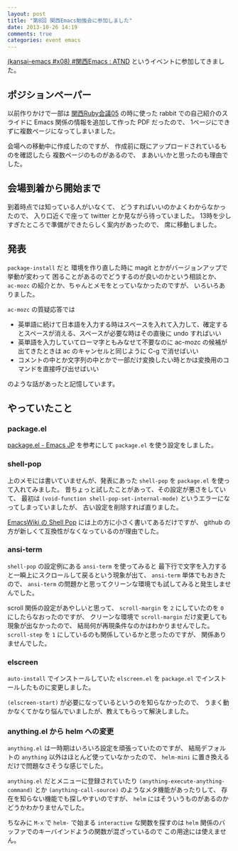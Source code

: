 ```yaml
---
layout: post
title: "第8回 関西Emacs勉強会に参加しました"
date: 2013-10-26 14:19
comments: true
categories: event emacs
---
```

[(kansai-emacs #x08) #関西Emacs : ATND](http://atnd.org/events/44155)
というイベントに参加してきました。

<!--more-->

## ポジションペーパー

以前作りかけで一部は
[関西Ruby会議05](http://regional.rubykaigi.org/kansai05)
の時に使った rabbit での自己紹介のスライドに
Emacs 関係の情報を追加して作った PDF だったので、
1ページにできずに複数ページになってしまいました。

会場への移動中に作成したのですが、
作成前に既にアップロードされているものを確認したら
複数ページのものがあるので、
まあいいかと思ったのも理由でした。

## 会場到着から開始まで

到着時点では知っている人がいなくて、
どうすればいいのかよくわからなかったので、
入り口近くで座って twitter とか見ながら待っていました。
13時を少しすぎたところで準備ができたらしく案内があったので、
席に移動しました。

## 発表

`package-install` だと
環境を作り直した時に magit とかがバージョンアップで挙動が変わって
困ることがあるのでどうするのが良いのかという相談とか、
`ac-mozc` の紹介とか、ちゃんとメモをとっていなかったのですが、
いろいろありました。

`ac-mozc` の質疑応答では

  * 英単語に続けて日本語を入力する時はスペースを入れて入力して、確定するとスペースが消える、スペースが必要な時はその直後に undo すればいい
  * 英単語を入力していてローマ字ともみなせて不要なのに ac-mozc の候補が出てきたときは ac のキャンセルと同じように C-g で消せばいい
  * コメントの中とか文字列の中とかで一部だけ変換したい時とかは変換用のコマンドを直接呼び出せばいい

のような話があったと記憶しています。


## やっていたこと

### package.el

[package.el - Emacs JP](http://emacs-jp.github.io/packages/package-management/package-el.html)
を参考にして `package.el` を使う設定をしました。

### shell-pop

上のメモには書いていませんが、発表にあった `shell-pop` を
`package.el` を使って入れてみました。
昔ちょっと試したことがあって、その設定が悪さをしていて、
最初は
`(void-function shell-pop-set-internal-mode)`
というエラーになってしまっていましたが、
古い設定を削除すれば直りました。

[EmacsWiki の Shell Pop](http://www.emacswiki.org/emacs/ShellPop)
には上の方に小さく書いてあるだけですが、
github の方が新しくて互換性がなくなっているのが理由でした。

### ansi-term

`shell-pop` の設定例にある `ansi-term` を使ってみると
最下行で文字を入力すると一瞬上にスクロールして戻るという現象が出て、
`ansi-term` 単体でもおきたので、
`ansi-term` の問題かと思ってクリーンな環境でも試してみると発生しませんでした。

scroll 関係の設定があやしいと思って、
`scroll-margin` を `2` にしていたのを `0` にしたらなおったのですが、
クリーンな環境で `scroll-margin` だけ変更しても現象が出なかったので、
結局何が再現条件なのかはわかりませんでした。
`scroll-step` を `1` にしているのも関係しているかと思ったのですが、
関係ありませんでした。

### elscreen

`auto-install` でインストールしていた `elscreen.el` を
`package.el` でインストールしたものに変更しました。

`(elscreen-start)` が必要になっているというのを知らなかったので、
うまく動かなくてかなり悩んでいましたが、教えてもらって解決しました。

### anything.el から helm への変更

`anything.el` は一時期はいろいろ設定を頑張っていたのですが、
結局デフォルトの `anything` 以外はほとんど使っていなかったので、
`helm-mini` に置き換えるだけで問題なさそうな感じでした。

`anything.el` だとメニューに登録されていたり
`(anything-execute-anything-command)` とか
`(anything-call-source)` のようなメタ機能があったりして、
存在を知らない機能でも探しやすいのですが、
`helm` にはそういうものがあるのかどうかわかりませんでした。

ちなみに `M-x` で `helm-` で始まる `interactive` な関数を探すのは
`helm` 関係のバッファでのキーバインドようの関数が混ざっているので
この用途には使えません。
